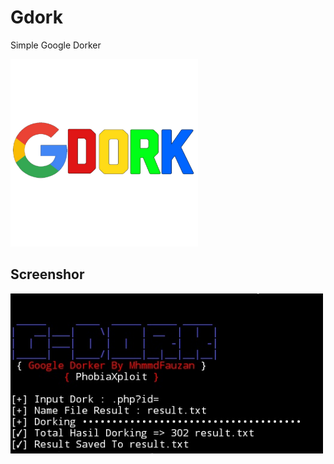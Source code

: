 # Gdork
Simple Google Dorker

<img src="img/gdork.png" width="300">


## Screenshor
<img src="img/screenshot.png" width="500">
